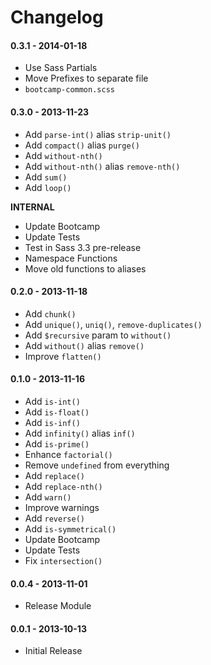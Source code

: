 # Changelog

#### 0.3.1 - 2014-01-18

- Use Sass Partials
- Move Prefixes to separate file
- `bootcamp-common.scss`

#### 0.3.0 - 2013-11-23

- Add `parse-int()` alias `strip-unit()`
- Add `compact()` alias `purge()`
- Add `without-nth()`
- Add `without-nth()` alias `remove-nth()`
- Add `sum()`
- Add `loop()`

**INTERNAL**
- Update Bootcamp
- Update Tests
- Test in Sass 3.3 pre-release
- Namespace Functions
- Move old functions to aliases

#### 0.2.0 - 2013-11-18

- Add `chunk()`
- Add `unique()`, `uniq()`, `remove-duplicates()`
- Add `$recursive` param to `without()`
- Add `without()` alias `remove()`
- Improve `flatten()`

#### 0.1.0 - 2013-11-16

- Add `is-int()`
- Add `is-float()`
- Add `is-inf()`
- Add `infinity()` alias `inf()`
- Add `is-prime()`
- Enhance `factorial()`
- Remove `undefined` from everything
- Add `replace()`
- Add `replace-nth()`
- Add `warn()`
- Improve warnings
- Add `reverse()`
- Add `is-symmetrical()`
- Update Bootcamp
- Update Tests
- Fix `intersection()`

#### 0.0.4 - 2013-11-01

- Release Module

#### 0.0.1 - 2013-10-13

- Initial Release
